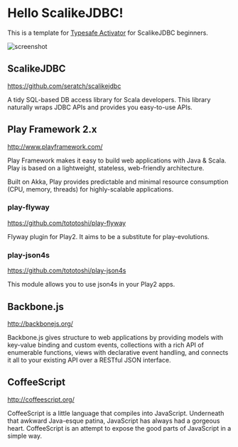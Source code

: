 # Hello ScalikeJDBC!

This is a template for [Typesafe Activator](http://typesafe.com/platform/getstarted) for ScalikeJDBC beginners.

![screenshot](https://raw.github.com/seratch/hello-scalikejdbc/master/screenshot.png)

## ScalikeJDBC

https://github.com/seratch/scalikejdbc

A tidy SQL-based DB access library for Scala developers. This library naturally wraps JDBC APIs and provides you easy-to-use APIs.

## Play Framework 2.x

http://www.playframework.com/

Play Framework makes it easy to build web applications with Java & Scala. Play is based on a lightweight, stateless, web-friendly architecture.

Built on Akka, Play provides predictable and minimal resource consumption (CPU, memory, threads) for highly-scalable applications.

### play-flyway

https://github.com/tototoshi/play-flyway

Flyway plugin for Play2. It aims to be a substitute for play-evolutions.

### play-json4s

https://github.com/tototoshi/play-json4s

This module allows you to use json4s in your Play2 apps.

## Backbone.js

http://backbonejs.org/

Backbone.js gives structure to web applications by providing models with key-value binding and custom events, collections with a rich API of enumerable functions, views with declarative event handling, and connects it all to your existing API over a RESTful JSON interface.

## CoffeeScript

http://coffeescript.org/

CoffeeScript is a little language that compiles into JavaScript. Underneath that awkward Java-esque patina, JavaScript has always had a gorgeous heart. CoffeeScript is an attempt to expose the good parts of JavaScript in a simple way.

